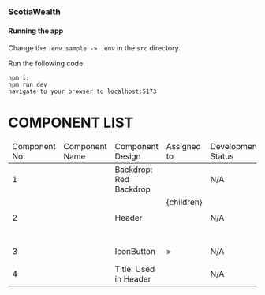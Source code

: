 ### ScotiaWealth

#### Running the app

Change the `.env.sample -> .env` in the `src` directory.

Run the following code

```
npm i;
npm run dev
navigate to your browser to localhost:5173
```

# COMPONENT LIST

<table>
    <thead>
        <tr>
            <td>Component No: </td>
            <td>Component Name</td>
            <td>Component Design</td>
            <td>Assigned to</td>
            <td>Development Status</td>
        </tr>
    </thead>
    <tbody>
        <tr>
            <td>1<td>
            <td>Backdrop: Red Backdrop</td>
            <td><Backdrop /></td>
            <td>N/A</td>
            <td>Not Assigned</td>
        </tr>
        <tr>
            <td>2<td>
            <td>Header</td>
            <td><Header>{children}</Header></td>
            <td>N/A</td>
            <td>Not Assigned</td>
        </tr>
        <tr>
            <td>3<td>
            <td>IconButton</td>
            <td><IconButton icon={} onClick={} />></td>
            <td>N/A</td>
            <td>Not Assigned</td>
        </tr>
        <tr>
            <td>4<td>
            <td>Title: Used in Header</td>
            <td><Title>{text}</Title></td>
            <td>N/A</td>
            <td>Not Assigned</td>
        </tr>
    </tbody>

</table>

